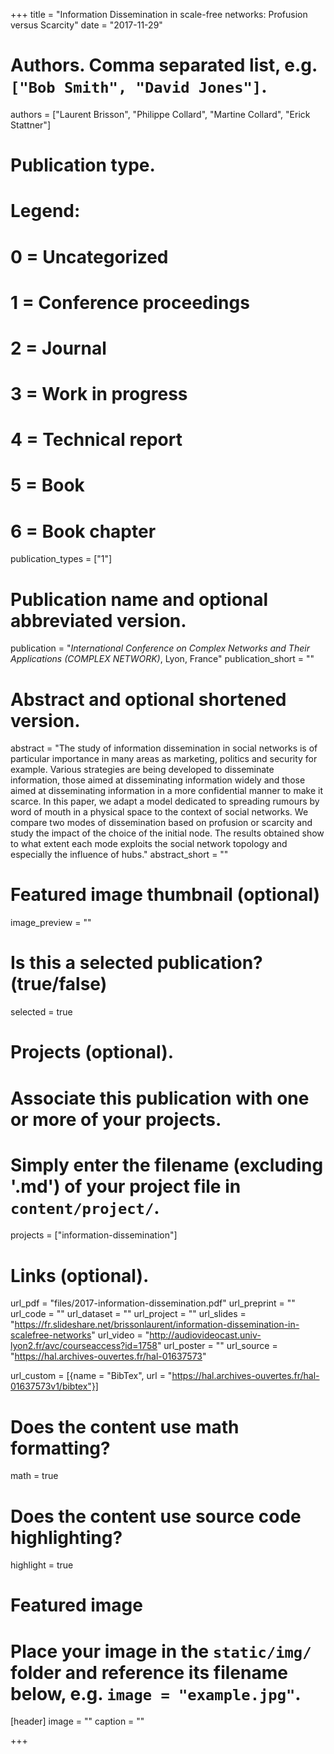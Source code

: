 +++
title = "Information Dissemination in scale-free networks: Profusion versus Scarcity"
date = "2017-11-29"

# Authors. Comma separated list, e.g. `["Bob Smith", "David Jones"]`.
authors = ["Laurent Brisson", "Philippe Collard", "Martine Collard", "Erick Stattner"]

# Publication type.
# Legend:
# 0 = Uncategorized
# 1 = Conference proceedings
# 2 = Journal
# 3 = Work in progress
# 4 = Technical report
# 5 = Book
# 6 = Book chapter
publication_types = ["1"]

# Publication name and optional abbreviated version.
publication = "*International Conference on Complex Networks and Their Applications (COMPLEX NETWORK)*, Lyon, France"
publication_short = ""

# Abstract and optional shortened version.
abstract = "The study of information dissemination in social networks is of particular importance in many areas as marketing, politics and security for example. Various strategies are being developed to disseminate information, those aimed at disseminating information widely and those aimed at disseminating information in a more confidential manner to make it scarce. In this paper, we adapt a model dedicated to spreading rumours by word of mouth in a physical space to the context of social networks. We compare two modes of dissemination based on profusion or scarcity and study the impact of the choice of the initial node. The results obtained show to what extent each mode exploits the social network topology and especially the influence of hubs."
abstract_short = ""

# Featured image thumbnail (optional)
image_preview = ""

# Is this a selected publication? (true/false)
selected = true

# Projects (optional).
#   Associate this publication with one or more of your projects.
#   Simply enter the filename (excluding '.md') of your project file in `content/project/`.
projects = ["information-dissemination"]

# Links (optional).
url_pdf = "files/2017-information-dissemination.pdf"
url_preprint = ""
url_code = ""
url_dataset = ""
url_project = ""
url_slides = "https://fr.slideshare.net/brissonlaurent/information-dissemination-in-scalefree-networks"
url_video = "http://audiovideocast.univ-lyon2.fr/avc/courseaccess?id=1758"
url_poster = ""
url_source = "https://hal.archives-ouvertes.fr/hal-01637573"

url_custom = [{name = "BibTex", url = "https://hal.archives-ouvertes.fr/hal-01637573v1/bibtex"}]

# Does the content use math formatting?
math = true

# Does the content use source code highlighting?
highlight = true

# Featured image
# Place your image in the `static/img/` folder and reference its filename below, e.g. `image = "example.jpg"`.
[header]
image = ""
caption = ""

+++

